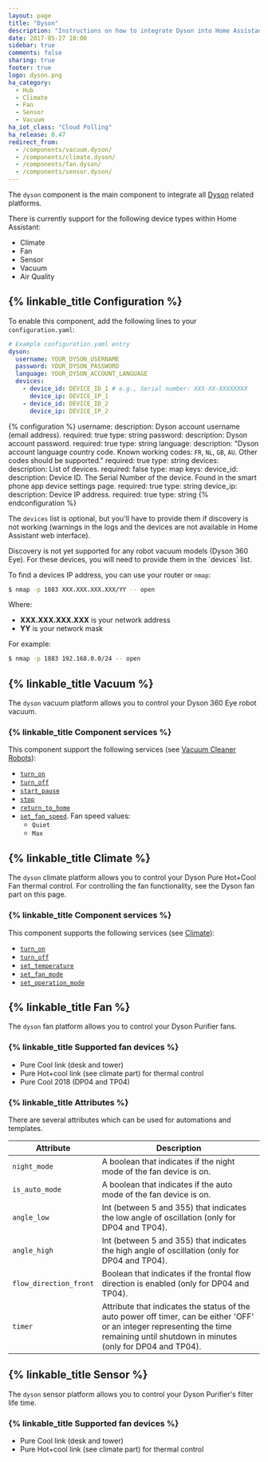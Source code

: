 ```yaml
---
layout: page
title: "Dyson"
description: "Instructions on how to integrate Dyson into Home Assistant."
date: 2017-05-27 10:00
sidebar: true
comments: false
sharing: true
footer: true
logo: dyson.png
ha_category:
  - Hub
  - Climate
  - Fan
  - Sensor
  - Vacuum
ha_iot_class: "Cloud Polling"
ha_release: 0.47
redirect_from:
  - /components/vacuum.dyson/
  - /components/climate.dyson/
  - /components/fan.dyson/
  - /components/sensor.dyson/
---
```


The `dyson` component is the main component to integrate all [Dyson](https://dyson.com) related platforms.

There is currently support for the following device types within Home Assistant:

- Climate
- Fan
- Sensor
- Vacuum
- Air Quality

## {% linkable_title Configuration %}

To enable this component, add the following lines to your `configuration.yaml`:

```yaml
# Example configuration.yaml entry
dyson:
  username: YOUR_DYSON_USERNAME
  password: YOUR_DYSON_PASSWORD
  language: YOUR_DYSON_ACCOUNT_LANGUAGE
  devices:
    - device_id: DEVICE_ID_1 # e.g., Serial number: XXX-XX-XXXXXXXX
      device_ip: DEVICE_IP_1
    - device_id: DEVICE_ID_2
      device_ip: DEVICE_IP_2
```

{% configuration %}
username:
  description: Dyson account username (email address).
  required: true
  type: string
password:
  description: Dyson account password.
  required: true
  type: string
language:
  description: "Dyson account language country code. Known working codes: `FR`, `NL`, `GB`, `AU`. Other codes should be supported."
  required: true
  type: string
devices:
  description: List of devices.
  required:  false
  type: map
  keys:
    device_id:
      description: Device ID. The Serial Number of the device. Found in the smart phone app device settings page.
      required: true
      type: string
    device_ip:
      description: Device IP address.
      required: true
      type: string
{% endconfiguration %}

The `devices` list is optional, but you'll have to provide them if discovery is not working (warnings in the logs and the devices are not available in Home Assistant web interface).

<p class='note warning'>
Discovery is not yet supported for any robot vacuum models (Dyson 360 Eye). For these devices, you will need to provide them in the `devices` list.
</p>

To find a devices IP address, you can use your router or `nmap`:

```bash
$ nmap -p 1883 XXX.XXX.XXX.XXX/YY -- open
```

Where:

- **XXX.XXX.XXX.XXX** is your network address
- **YY** is your network mask

For example:

```bash
$ nmap -p 1883 192.168.0.0/24 -- open
```

## {% linkable_title Vacuum %}

The `dyson` vacuum platform allows you to control your Dyson 360 Eye robot vacuum.

### {% linkable_title Component services %}

This component support the following services (see [Vacuum Cleaner Robots](/components/vacuum/)):

- [`turn_on`](/components/vacuum/#service-vacuumturn_on)
- [`turn_off`](/components/vacuum/#service-vacuumturn_off)
- [`start_pause`](/components/vacuum/#service-vacuumstart_pause)
- [`stop`](/components/vacuum/#service-vacuumstop)
- [`return_to_home`](/components/vacuum/#service-vacuumreturn_to_home)
- [`set_fan_speed`](/components/vacuum/#service-vacuumset_fanspeed). Fan speed values:
  - `Quiet`
  - `Max`

## {% linkable_title Climate %}

The `dyson` climate platform allows you to control your Dyson Pure Hot+Cool Fan thermal control. For controlling the fan functionality, see the Dyson fan part on this page.

### {% linkable_title Component services %}

This component supports the following services (see [Climate](/components/climate/)):

- [`turn_on`](/components/climate/#service-climateturn_on)
- [`turn_off`](/components/climate/#service-climateturn_off)
- [`set_temperature`](/components/climate/#service-climateset_temperature)
- [`set_fan_mode`](/components/climate/#service-climateset_fan_mode)
- [`set_operation_mode`](/components/climate/#service-climateset_operation_mode)

## {% linkable_title Fan %}

The `dyson` fan platform allows you to control your Dyson Purifier fans.

### {% linkable_title Supported fan devices %}

- Pure Cool link (desk and tower)
- Pure Hot+cool link (see climate part) for thermal control
- Pure Cool 2018 (DP04 and TP04)

### {% linkable_title Attributes %}

There are several attributes which can be used for automations and templates.

| Attribute | Description |
| --------- | ----------- |
| `night_mode` | A boolean that indicates if the night mode of the fan device is on.|
| `is_auto_mode` | A boolean that indicates if the auto mode of the fan device is on.	| `auto_mode` | A boolean that indicates if the auto mode of the fan device is on.|
| `angle_low` | Int (between 5 and 355) that indicates the low angle of oscillation (only for DP04 and TP04).|
| `angle_high` | Int (between 5 and 355) that indicates the high angle of oscillation (only for DP04 and TP04).|
| `flow_direction_front` | Boolean that indicates if the frontal flow direction is enabled (only for DP04 and TP04).|
| `timer` | Attribute that indicates the status of the auto power off timer, can be either 'OFF' or an integer representing the time remaining until shutdown in minutes (only for DP04 and TP04).|

## {% linkable_title Sensor %}

The `dyson` sensor platform allows you to control your Dyson Purifier's filter life time.

### {% linkable_title Supported fan devices %}

- Pure Cool link (desk and tower)
- Pure Hot+cool link (see climate part) for thermal control